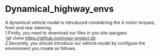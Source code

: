 # Dynamical_highway_envs
A dynamical vehicle model is introduced considering the 4 motor torques, front and rear steering  
1.Firstly, you need to download our files in you site-pacgaes  
   'git clone https://github.com/your-project.git  
2.Secondly, you should introduce our vehicle model by configure the environment you create as follows.  

